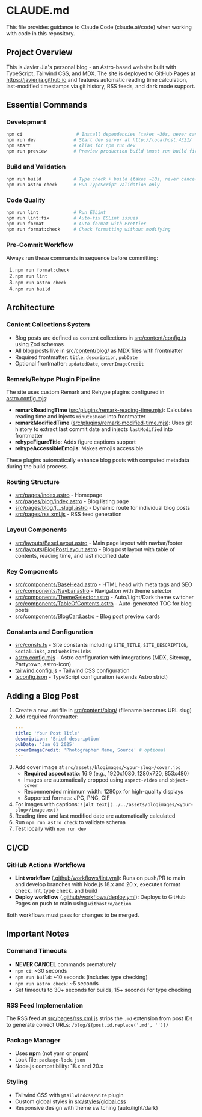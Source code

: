 # CLAUDE.md

This file provides guidance to Claude Code (claude.ai/code) when working with code in this repository.

## Project Overview

This is Javier Jia's personal blog - an Astro-based website built with TypeScript, Tailwind CSS, and MDX. The site is deployed to GitHub Pages at https://javierjia.github.io and features automatic reading time calculation, last-modified timestamps via git history, RSS feeds, and dark mode support.

## Essential Commands

### Development
```bash
npm ci                    # Install dependencies (takes ~30s, never cancel)
npm run dev              # Start dev server at http://localhost:4321/
npm start                # Alias for npm run dev
npm run preview          # Preview production build (must run build first)
```

### Build and Validation
```bash
npm run build            # Type check + build (takes ~10s, never cancel)
npm run astro check      # Run TypeScript validation only
```

### Code Quality
```bash
npm run lint             # Run ESLint
npm run lint:fix         # Auto-fix ESLint issues
npm run format           # Auto-format with Prettier
npm run format:check     # Check formatting without modifying
```

### Pre-Commit Workflow
Always run these commands in sequence before committing:
1. `npm run format:check`
2. `npm run lint`
3. `npm run astro check`
4. `npm run build`

## Architecture

### Content Collections System
- Blog posts are defined as content collections in [src/content/config.ts](src/content/config.ts) using Zod schemas
- All blog posts live in [src/content/blog/](src/content/blog/) as MDX files with frontmatter
- Required frontmatter: `title`, `description`, `pubDate`
- Optional frontmatter: `updatedDate`, `coverImageCredit`

### Remark/Rehype Plugin Pipeline
The site uses custom Remark and Rehype plugins configured in [astro.config.mjs](astro.config.mjs):
- **remarkReadingTime** ([src/plugins/remark-reading-time.mjs](src/plugins/remark-reading-time.mjs)): Calculates reading time and injects `minutesRead` into frontmatter
- **remarkModifiedTime** ([src/plugins/remark-modified-time.mjs](src/plugins/remark-modified-time.mjs)): Uses git history to extract last commit date and injects `lastModified` into frontmatter
- **rehypeFigureTitle**: Adds figure captions support
- **rehypeAccessibleEmojis**: Makes emojis accessible

These plugins automatically enhance blog posts with computed metadata during the build process.

### Routing Structure
- [src/pages/index.astro](src/pages/index.astro) - Homepage
- [src/pages/blog/index.astro](src/pages/blog/index.astro) - Blog listing page
- [src/pages/blog/[...slug].astro](src/pages/blog/[...slug].astro) - Dynamic route for individual blog posts
- [src/pages/rss.xml.js](src/pages/rss.xml.js) - RSS feed generation

### Layout Components
- [src/layouts/BaseLayout.astro](src/layouts/BaseLayout.astro) - Main page layout with navbar/footer
- [src/layouts/BlogPostLayout.astro](src/layouts/BlogPostLayout.astro) - Blog post layout with table of contents, reading time, and last modified date

### Key Components
- [src/components/BaseHead.astro](src/components/BaseHead.astro) - HTML head with meta tags and SEO
- [src/components/Navbar.astro](src/components/Navbar.astro) - Navigation with theme selector
- [src/components/ThemeSelector.astro](src/components/ThemeSelector.astro) - Auto/Light/Dark theme switcher
- [src/components/TableOfContents.astro](src/components/TableOfContents.astro) - Auto-generated TOC for blog posts
- [src/components/BlogCard.astro](src/components/BlogCard.astro) - Blog post preview cards

### Constants and Configuration
- [src/consts.ts](src/consts.ts) - Site constants including `SITE_TITLE`, `SITE_DESCRIPTION`, `SocialLinks`, and `WebsiteLinks`
- [astro.config.mjs](astro.config.mjs) - Astro configuration with integrations (MDX, Sitemap, Partytown, astro-icon)
- [tailwind.config.js](tailwind.config.js) - Tailwind CSS configuration
- [tsconfig.json](tsconfig.json) - TypeScript configuration (extends Astro strict)

## Adding a Blog Post

1. Create a new `.md` file in [src/content/blog/](src/content/blog/) (filename becomes URL slug)
2. Add required frontmatter:
   ```yaml
   ---
   title: 'Your Post Title'
   description: 'Brief description'
   pubDate: 'Jan 01 2025'
   coverImageCredit: 'Photographer Name, Source' # optional
   ---
   ```
3. Add cover image at `src/assets/blogimages/<your-slug>/cover.jpg`
   - **Required aspect ratio**: 16:9 (e.g., 1920x1080, 1280x720, 853x480)
   - Images are automatically cropped using `aspect-video` and `object-cover`
   - Recommended minimum width: 1280px for high-quality displays
   - Supported formats: JPG, PNG, GIF
4. For images with captions: `![Alt text](../../assets/blogimages/<your-slug>/image.ext)`
5. Reading time and last modified date are automatically calculated
6. Run `npm run astro check` to validate schema
7. Test locally with `npm run dev`

## CI/CD

### GitHub Actions Workflows
- **Lint workflow** ([.github/workflows/lint.yml](.github/workflows/lint.yml)): Runs on push/PR to main and develop branches with Node.js 18.x and 20.x, executes format check, lint, type check, and build
- **Deploy workflow** ([.github/workflows/deploy.yml](.github/workflows/deploy.yml)): Deploys to GitHub Pages on push to main using `withastro/action`

Both workflows must pass for changes to be merged.

## Important Notes

### Command Timeouts
- **NEVER CANCEL** commands prematurely
- `npm ci`: ~30 seconds
- `npm run build`: ~10 seconds (includes type checking)
- `npm run astro check`: ~5 seconds
- Set timeouts to 30+ seconds for builds, 15+ seconds for type checking

### RSS Feed Implementation
The RSS feed at [src/pages/rss.xml.js](src/pages/rss.xml.js) strips the `.md` extension from post IDs to generate correct URLs: `/blog/${post.id.replace('.md', '')}/`

### Package Manager
- Uses **npm** (not yarn or pnpm)
- Lock file: `package-lock.json`
- Node.js compatibility: 18.x and 20.x

### Styling
- Tailwind CSS with `@tailwindcss/vite` plugin
- Custom global styles in [src/styles/global.css](src/styles/global.css)
- Responsive design with theme switching (auto/light/dark)
